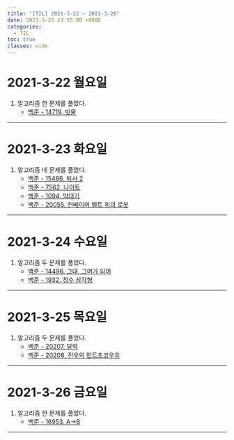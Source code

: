 ```yaml
---
title: "[TIL] 2021-3-22 ~ 2021-3-26"
date: 2021-3-25 23:55:00 +0900
categories:
  - TIL
toc: true
classes: wide
---
```


# 2021-3-22 월요일

1. 알고리즘 한 문제를 풀었다.
    - [백준 - 14719. 빗물](http://ddb8036631.github.io/boj/백준_14719_빗물)

---

# 2021-3-23 화요일

1. 알고리즘 네 문제를 풀었다.
    - [백준 - 15486. 퇴사 2](http://ddb8036631.github.io/boj/백준_15486_퇴사-2)
    - [백준 - 7562. 나이트](http://ddb8036631.github.io/boj/백준_7562_나이트)
    - [백준 - 1094. 막대기](http://ddb8036631.github.io/boj/백준_1094_막대기)
    - [백준 - 20055. 컨베이어 벨트 위의 로봇](http://ddb8036631.github.io/boj/백준_20055_컨베이어-벨트-위의-로봇)

---

# 2021-3-24 수요일

1. 알고리즘 두 문제를 풀었다.
    - [백준 - 14496. 그대, 그머가 되어](http://ddb8036631.github.io/boj/백준_14496_그대-그머가-되어)
    - [백준 - 1932. 정수 삼각형](http://ddb8036631.github.io/boj/백준_1932_정수-삼각형)

---

# 2021-3-25 목요일

1. 알고리즘 두 문제를 풀었다.
    - [백준 - 20207. 달력](http://ddb8036631.github.io/boj/백준_20207_달력)
    - [백준 - 20208. 진우의 민트초코우유](http://ddb8036631.github.io/boj/백준_20208_진우의-민트초코우유)
  
---

# 2021-3-26 금요일

1. 알고리즘 한 문제를 풀었다.
    - [백준 - 16953. A->B](http://ddb8036631.github.io/boj/백준_16953_A-B)

---